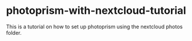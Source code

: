# photoprism-with-nextcloud-tutorial
This is a tutorial on how to set up photoprism using the nextcloud photos folder.
